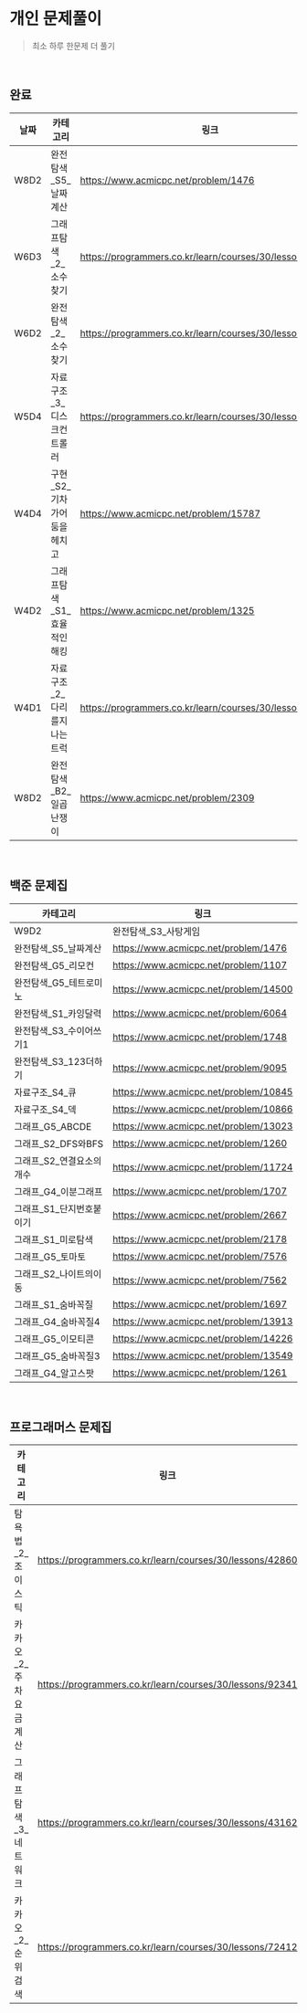 # 개인 문제풀이
> 최소 하루 한문제 더 풀기

<br>

## 완료

|날짜|카테고리|링크|
|---|---|---|
|W8D2|완전탐색_S5_날짜계산|https://www.acmicpc.net/problem/1476||
|W6D3|그래프탐색_2_소수찾기|https://programmers.co.kr/learn/courses/30/lessons/43165|
|W6D2|완전탐색_2_소수찾기|https://programmers.co.kr/learn/courses/30/lessons/42839|
|W5D4|자료구조_3_디스크컨트롤러|https://programmers.co.kr/learn/courses/30/lessons/42627|
|W4D4|구현_S2_기차가어둠을헤치고|https://www.acmicpc.net/problem/15787|
|W4D2|그래프탐색_S1_효율적인해킹|https://www.acmicpc.net/problem/1325|
|W4D1|자료구조_2_다리를지나는트럭|https://programmers.co.kr/learn/courses/30/lessons/42583|
|W8D2|완전탐색_B2_일곱난쟁이|https://www.acmicpc.net/problem/2309|

<br>

## 백준 문제집

|카테고리|링크|
|---|---|
|W9D2|완전탐색_S3_사탕게임|https://www.acmicpc.net/problem/3085|
|완전탐색_S5_날짜계산|https://www.acmicpc.net/problem/1476|
|완전탐색_G5_리모컨|https://www.acmicpc.net/problem/1107|
|완전탐색_G5_테트로미노|https://www.acmicpc.net/problem/14500|
|완전탐색_S1_카잉달력|https://www.acmicpc.net/problem/6064|
|완전탐색_S3_수이어쓰기1|https://www.acmicpc.net/problem/1748|
|완전탐색_S3_123더하기|https://www.acmicpc.net/problem/9095|
|자료구조_S4_큐|https://www.acmicpc.net/problem/10845|
|자료구조_S4_덱|https://www.acmicpc.net/problem/10866|
|그래프_G5_ABCDE|https://www.acmicpc.net/problem/13023|
|그래프_S2_DFS와BFS|https://www.acmicpc.net/problem/1260|
|그래프_S2_연결요소의개수|https://www.acmicpc.net/problem/11724|
|그래프_G4_이분그래프|https://www.acmicpc.net/problem/1707|
|그래프_S1_단지번호붙이기|https://www.acmicpc.net/problem/2667|
|그래프_S1_미로탐색|https://www.acmicpc.net/problem/2178|
|그래프_G5_토마토|https://www.acmicpc.net/problem/7576|
|그래프_S2_나이트의이동|https://www.acmicpc.net/problem/7562|
|그래프_S1_숨바꼭질|https://www.acmicpc.net/problem/1697|
|그래프_G4_숨바꼭질4|https://www.acmicpc.net/problem/13913|
|그래프_G5_이모티콘|https://www.acmicpc.net/problem/14226|
|그래프_G5_숨바꼭질3|https://www.acmicpc.net/problem/13549|
|그래프_G4_알고스팟|https://www.acmicpc.net/problem/1261|


<br>

## 프로그래머스 문제집

|카테고리|링크|
|---|---|
|탐욕법_2_조이스틱|https://programmers.co.kr/learn/courses/30/lessons/42860|
|카카오_2_주차요금계산|https://programmers.co.kr/learn/courses/30/lessons/92341|
|그래프탐색_3_네트워크|https://programmers.co.kr/learn/courses/30/lessons/43162|
|카카오_2_순위검색|https://programmers.co.kr/learn/courses/30/lessons/72412|
